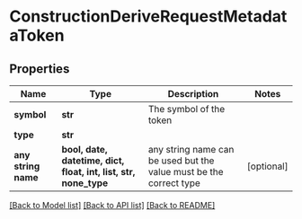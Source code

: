 # ConstructionDeriveRequestMetadataToken


## Properties
Name | Type | Description | Notes
------------ | ------------- | ------------- | -------------
**symbol** | **str** | The symbol of the token | 
**type** | **str** |  | 
**any string name** | **bool, date, datetime, dict, float, int, list, str, none_type** | any string name can be used but the value must be the correct type | [optional]

[[Back to Model list]](../README.md#documentation-for-models) [[Back to API list]](../README.md#documentation-for-api-endpoints) [[Back to README]](../README.md)


